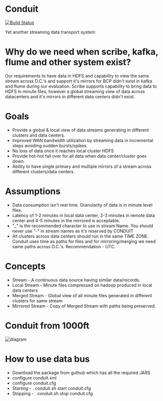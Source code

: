 # Conduit

[![Build Status](https://travis-ci.org/InMobi/conduit.png?branch=master)](https://travis-ci.org/InMobi/conduit)

  Yet another streaming data transport system

# Why do we need when scribe, kafka, flume and other system exist?
  Our requirements to have data in HDFS and capability to view the same
  stream across D.C.'s and support it's mirrors for BCP didn't exist in kafka
   and flume during our evaluation. Scribe supports capability to bring data
   to HDFS in minute files, however a global streaming view of data across
   datacenters and it's mirrors in different data centers didn't exist.

# Goals
  * Provide a global & local view of data streams generating in different
  clusters and data centers.
  * Improved WAN bandwidth utilization by streaming data in incremental steps
  avoiding sudden bursts/spikes.
  * No loss of data once it reaches local cluster HDFS
  * Provide hot-hot fail over for all data when data center/cluster goes down.
  * Ability to have single primary and multiple mirrors of a stream across
  different clusters/data centers.

# Assumptions
  * Data consumption isn't real time. Granularity of data is in minute level
  files.
  * Latency of 1-2 minutes in local data center, 2-3 minutes in remote data
  center and 4-5 minutes in the mirrored is acceptable.
  * "_" is the recommended character to use in stream Name. You should never
  use "-" in stream names as it's reserved by CONDUIT
  * All clusters across data centers should run in the same TIME ZONE. Conduit
   uses time as paths for files and for mirroring/merging we need same paths across D.C.'s.
   Recommendation - UTC.

# Concepts
  * Stream - A continuous data source having similar data/records.
  * Local Stream - Minute files compressed on hadoop produced in local data
  centers
  * Merged Stream - Global view of all minute files generated in different
  clusters for same stream
  * Mirrored Stream - Copy of Merged Stream with paths being preserved.
                    
# Conduit from 1000ft
![diagram](https://github.com/InMobi/data-bus/blob/master/doc/Conduit-HighLevel-Arch.png?raw=true)   
                    

# How to use data bus
  * Download the package from guthub which has all the required JARS
  * configure conduit.xml
  * configure conduit.cfg
  * Starting - . conduit.sh start conduit.cfg
  * Stopping - . conduit.sh stop conduit.cfg
             

            



